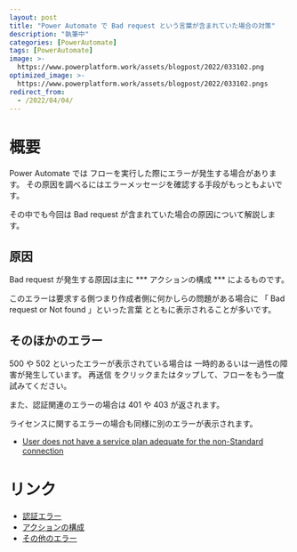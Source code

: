 ```yaml
---
layout: post
title: "Power Automate で Bad request という言葉が含まれていた場合の対策"
description: "執筆中"
categories: [PowerAutomate]
tags: [PowerAutomate]
image: >-
  https://www.powerplatform.work/assets/blogpost/2022/033102.png
optimized_image: >-
  https://www.powerplatform.work/assets/blogpost/2022/033102.pngs
redirect_from:
  - /2022/04/04/
---
```


#  概要

Power Automate では フローを実行した際にエラーが発生する場合があります。
その原因を調べるにはエラーメッセージを確認する手段がもっともよいです。

その中でも今回は Bad request が含まれていた場合の原因について解説します。



## 原因

Bad request が発生する原因は主に *** アクションの構成 *** によるものです。

このエラーは要求する側つまり作成者側に何かしらの問題がある場合に 「 Bad request or Not found 」といった言葉 とともに表示されることが多いです。

## そのほかのエラー

500 や 502 といったエラーが表示されている場合は 一時的あるいは一過性の障害が発生しています。 再送信 をクリックまたはタップして、フローをもう一度試みてください。


また、認証関連のエラーの場合は 401 や 403 が返されます。

ライセンスに関するエラーの場合も同様に別のエラーが表示されます。
- [User does not have a service plan adequate for the non-Standard connection](https://support.microsoft.com/ja-jp/topic/error-user-does-not-have-a-service-plan-adequate-for-the-non-standard-connection-44b9121f-2eb0-bcb0-60e6-6da0a5043dd2)



# リンク


- [認証エラー](https://docs.microsoft.com/ja-jp/power-automate/fix-flow-failures#authentication-failures)
- [アクションの構成](https://docs.microsoft.com/ja-jp/power-automate/fix-flow-failures#action-configuration)
- [その他のエラー](https://docs.microsoft.com/ja-jp/power-automate/fix-flow-failures#other-failures)

